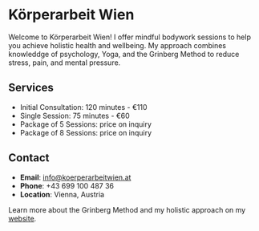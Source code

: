 # Körperarbeit Wien

Welcome to Körperarbeit Wien! I offer mindful bodywork sessions to help you achieve holistic health and wellbeing. My approach combines knowleddge of psychology, Yoga, and the Grinberg Method to reduce stress, pain, and mental pressure.

## Services

- Initial Consultation: 120 minutes - €110
- Single Session: 75 minutes - €60
- Package of 5 Sessions: price on inquiry
- Package of 8 Sessions: price on inquiry

## Contact

- **Email**: info@koerperarbeitwien.at
- **Phone**: +43 699 100 487 36
- **Location**: Vienna, Austria

Learn more about the Grinberg Method and my holistic approach on my [website](https://bellabodymind.github.io/koerperarbeitwien/).
